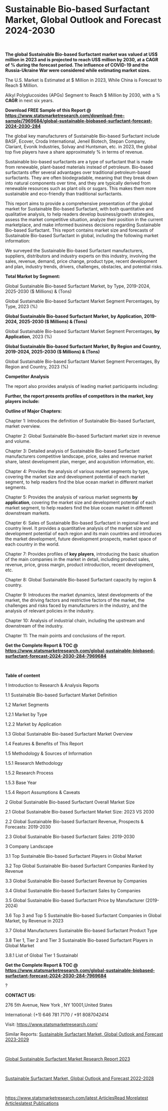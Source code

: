 <h1>Sustainable Bio-based Surfactant Market, Global Outlook and Forecast 2024-2030</h1><br/><p><strong>The global Sustainable Bio-based Surfactant market was valued at US$ million in 2023 and is projected to reach US$ million by 2030, at a <strong>CAGR</strong> of % during the forecast period. The influence of COVID-19 and the Russia-Ukraine War were considered while estimating market sizes.</strong></p>
 
 
 
 <p>The U.S. Market is Estimated at $ Million in 2023, While China is Forecast to Reach $ Million.</p>
 
 
 
 <p>Alkyl Polyglucosides (APGs) Segment to Reach $ Million by 2030, with a % <strong>CAGR</strong> in next six years.</p>
 
 
 
 <p><strong>Download FREE Sample of this Report @ <a href="https://www.statsmarketresearch.com/download-free-sample/7969684/global-sustainable-biobased-surfactant-forecast-2024-2030-284">https://www.statsmarketresearch.com/download-free-sample/7969684/global-sustainable-biobased-surfactant-forecast-2024-2030-284</a></strong></p>
 
 
 
 <p>The global key manufacturers of Sustainable Bio-based Surfactant include BASF, Ecover, Croda International, Jeneil Biotech, Stepan Company, Clariant, Evonik Industries, Solvay and Huntsman, etc. in 2023, the global top five players have a share approximately % in terms of revenue.</p>
 
 
 
 <p>Sustainable bio-based surfactants are a type of surfactant that is made from renewable, plant-based materials instead of petroleum. Bio-based surfactants offer several advantages over traditional petroleum-based surfactants. They are often biodegradable, meaning that they break down into natural components over time, and they are typically derived from renewable resources such as plant oils or sugars. This makes them more sustainable and eco-friendly than traditional surfactants.</p>
 
 
 
 <p>This report aims to provide a comprehensive presentation of the global market for Sustainable Bio-based Surfactant, with both quantitative and qualitative analysis, to help readers develop business/growth strategies, assess the market competitive situation, analyze their position in the current marketplace, and make informed business decisions regarding Sustainable Bio-based Surfactant. This report contains market size and forecasts of Sustainable Bio-based Surfactant in global, including the following market information:</p>
 
 
 
 <p>We surveyed the Sustainable Bio-based Surfactant manufacturers, suppliers, distributors and industry experts on this industry, involving the sales, revenue, demand, price change, product type, recent development and plan, industry trends, drivers, challenges, obstacles, and potential risks.</p>
 
 
 
 <p><strong>Total Market by Segment:</strong></p>
 
 
 
 <p>Global Sustainable Bio-based Surfactant Market, by Type, 2019-2024, 2025-2030 ($ Millions) & (Tons)</p>
 
 
 
 <p>Global Sustainable Bio-based Surfactant Market Segment Percentages, by Type, 2023 (%)</p>
 
 
 
 <p><strong>Global Sustainable Bio-based Surfactant Market, <strong>by Application</strong>, 2019-2024, 2025-2030 ($ Millions) & (Tons)</strong></p>
 
 
 
 <p>Global Sustainable Bio-based Surfactant Market Segment Percentages, <strong>by Application</strong>, 2023 (%)</p>
 
 
 
 <p><strong>Global Sustainable Bio-based Surfactant Market, By Region and Country, 2019-2024, 2025-2030 ($ Millions) & (Tons)</strong></p>
 
 
 
 <p>Global Sustainable Bio-based Surfactant Market Segment Percentages, By Region and Country, 2023 (%)</p>
 
 
 
 <p><strong>Competitor Analysis</strong></p>
 
 
 
 <p>The report also provides analysis of leading market participants including:</p>
 
 
 
 <p><strong>Further, the report presents profiles of competitors in the market, <strong>key players</strong> include:</strong></p>
 
 
 
 <p><strong>Outline of Major Chapters:</strong></p>
 
 
 
 <p>Chapter 1: Introduces the definition of Sustainable Bio-based Surfactant, market overview.</p>
 
 
 
 <p>Chapter 2: Global Sustainable Bio-based Surfactant market size in revenue and volume.</p>
 
 
 
 <p>Chapter 3: Detailed analysis of Sustainable Bio-based Surfactant manufacturers competitive landscape, price, sales and revenue market share, latest development plan, merger, and acquisition information, etc.</p>
 
 
 
 <p>Chapter 4: Provides the analysis of various market segments by type, covering the market size and development potential of each market segment, to help readers find the blue ocean market in different market segments.</p>
 
 
 
 <p>Chapter 5: Provides the analysis of various market segments <strong>by application</strong>, covering the market size and development potential of each market segment, to help readers find the blue ocean market in different downstream markets.</p>
 
 
 
 <p>Chapter 6: Sales of Sustainable Bio-based Surfactant in regional level and country level. It provides a quantitative analysis of the market size and development potential of each region and its main countries and introduces the market development, future development prospects, market space of each country in the world.</p>
 
 
 
 <p>Chapter 7: Provides profiles of <strong>key players</strong>, introducing the basic situation of the main companies in the market in detail, including product sales, revenue, price, gross margin, product introduction, recent development, etc.</p>
 
 
 
 <p>Chapter 8: Global Sustainable Bio-based Surfactant capacity by region & country.</p>
 
 
 
 <p>Chapter 9: Introduces the market dynamics, latest developments of the market, the driving factors and restrictive factors of the market, the challenges and risks faced by manufacturers in the industry, and the analysis of relevant policies in the industry.</p>
 
 
 
 <p>Chapter 10: Analysis of industrial chain, including the upstream and downstream of the industry.</p>
 
 
 
 <p>Chapter 11: The main points and conclusions of the report.</p>
 
 
 
 <div><b>Get the Complete Report & TOC @ <a href="https://www.statsmarketresearch.com/global-sustainable-biobased-surfactant-forecast-2024-2030-284-7969684">https://www.statsmarketresearch.com/global-sustainable-biobased-surfactant-forecast-2024-2030-284-7969684</a></b></div>
 
 
 
 <p><br />
 
 <b>Table of content</b></p>
 
 
 
 <p>1 Introduction to Research & Analysis Reports<br />
 
 1.1 Sustainable Bio-based Surfactant Market Definition<br />
 
 1.2 Market Segments<br />
 
 1.2.1 Market by Type<br />
 
 1.2.2 Market by Application<br />
 
 1.3 Global Sustainable Bio-based Surfactant Market Overview<br />
 
 1.4 Features & Benefits of This Report<br />
 
 1.5 Methodology & Sources of Information<br />
 
 1.5.1 Research Methodology<br />
 
 1.5.2 Research Process<br />
 
 1.5.3 Base Year<br />
 
 1.5.4 Report Assumptions & Caveats<br />
 
 2 Global Sustainable Bio-based Surfactant Overall Market Size<br />
 
 2.1 Global Sustainable Bio-based Surfactant Market Size: 2023 VS 2030<br />
 
 2.2 Global Sustainable Bio-based Surfactant Revenue, Prospects & Forecasts: 2019-2030<br />
 
 2.3 Global Sustainable Bio-based Surfactant Sales: 2019-2030<br />
 
 3 Company Landscape<br />
 
 3.1 Top Sustainable Bio-based Surfactant Players in Global Market<br />
 
 3.2 Top Global Sustainable Bio-based Surfactant Companies Ranked by Revenue<br />
 
 3.3 Global Sustainable Bio-based Surfactant Revenue by Companies<br />
 
 3.4 Global Sustainable Bio-based Surfactant Sales by Companies<br />
 
 3.5 Global Sustainable Bio-based Surfactant Price by Manufacturer (2019-2024)<br />
 
 3.6 Top 3 and Top 5 Sustainable Bio-based Surfactant Companies in Global Market, by Revenue in 2023<br />
 
 3.7 Global Manufacturers Sustainable Bio-based Surfactant Product Type<br />
 
 3.8 Tier 1, Tier 2 and Tier 3 Sustainable Bio-based Surfactant Players in Global Market<br />
 
 3.8.1 List of Global Tier 1 Sustainabl</p>
 
 
 
 <div><b>Get the Complete Report & TOC @ <a href="https://www.statsmarketresearch.com/global-sustainable-biobased-surfactant-forecast-2024-2030-284-7969684">https://www.statsmarketresearch.com/global-sustainable-biobased-surfactant-forecast-2024-2030-284-7969684</a></b></div>
 
 
 
 <p>? </p>
 
 
 
 <p><b>CONTACT US:</b><br />
 
 276 5th Avenue, New York , NY 10001,United States<br />
 
 International: (+1) 646 781 7170 / +91 8087042414<br />
 
 Visit: <a href="https://www.statsmarketresearch.com/">https://www.statsmarketresearch.com/</a><br />
 
 Similar Reports: <a href="https://www.statsmarketresearch.com/global-sustainable-biobased-surfactant-forecast-2024-2030-284-7969684">Sustainable Surfactant Market, Global Outlook and Forecast 2023-2029</a><br />
 
 <br />
 
 <a href="https://www.statsmarketresearch.com/global-sustainable-biobased-surfactant-forecast-2024-2030-284-7969684">Global Sustainable Surfactant Market Research Report 2023</a><br />
 
 <br />
 
 <a href="https://www.statsmarketresearch.com/global-sustainable-biobased-surfactant-forecast-2024-2030-284-7969684">Sustainable Surfactant Market, Global Outlook and Forecast 2022-2028</a><br />
 
 <br />
 
 <a href="https://gyeongbokgung.com">https://www.statsmarketresearch.com/</a><a href="https://hallyeomaritime.com">latest Articles</a><a href="https://jingwansa.com">Read More</a><a href="https://nguoiviet.jp/">latest Articles</a><a href="https://www.intelmarketresearch.com/">latest Publications</a></p>